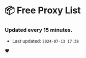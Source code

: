 # :package: Free Proxy List
### Updated every 15 minutes.

- Last updated: `2024-07-13 17:38`

:heart:
